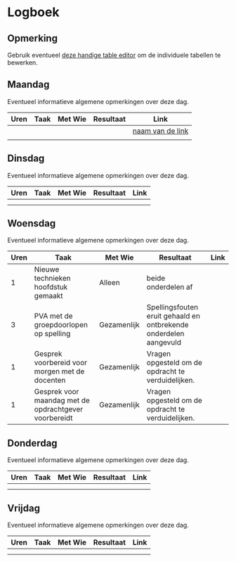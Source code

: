 # Logboek

## Opmerking
Gebruik eventueel [deze handige table editor](https://www.tablesgenerator.com/markdown_tables) om de individuele tabellen te bewerken.

## Maandag
Eventueel informatieve algemene opmerkingen over deze dag.

| Uren | Taak | Met Wie | Resultaat | Link |
|------|------|---------|-----------|------|
|  |  |  |  | [naam van de link](https://github.com/link-naar-de-commit) |
|  |  |  |  |  |


## Dinsdag
Eventueel informatieve algemene opmerkingen over deze dag.

| Uren | Taak | Met Wie | Resultaat | Link |
|------|------|---------|-----------|------|
|  |  |  |  |  |
|  |  |  |  |  |

## Woensdag
Eventueel informatieve algemene opmerkingen over deze dag.

| Uren | Taak | Met Wie | Resultaat | Link |
|------|------|---------|-----------|------|
| 1 | Nieuwe technieken hoofdstuk gemaakt | Alleen | beide onderdelen af |  |
| 3 | PVA met de groepdoorlopen op spelling                 | Gezamenlijk | Spellingsfouten eruit gehaald en ontbrekende onderdelen aangevuld |  |
| 1 | Gesprek voorbereid voor morgen met de docenten        | Gezamenlijk | Vragen opgesteld om de opdracht te verduidelijken.           | |
| 1 | Gesprek voor maandag met de opdrachtgever voorbereidt | Gezamenlijk | Vragen opgesteld om de opdracht te verduidelijken.           | |



## Donderdag

Eventueel informatieve algemene opmerkingen over deze dag.

| Uren | Taak | Met Wie | Resultaat | Link |
|------|------|---------|-----------|------|
|  |  |  |  |  |
|  |  |  |  |  |


## Vrijdag
Eventueel informatieve algemene opmerkingen over deze dag.

| Uren | Taak | Met Wie | Resultaat | Link |
|------|------|---------|-----------|------|
|  |  |  |  |  |
|  |  |  |  |  |